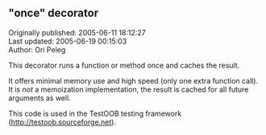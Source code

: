 ## "once" decorator  
Originally published: 2005-06-11 18:12:27  
Last updated: 2005-06-19 00:15:03  
Author: Ori Peleg  
  
This decorator runs a function or method once and caches the result.

It offers minimal memory use and high speed (only one extra function call). It is _not_ a memoization implementation, the result is cached for all future arguments as well.

This code is used in the TestOOB testing framework (http://testoob.sourceforge.net).